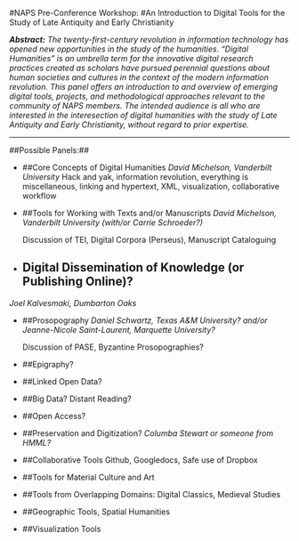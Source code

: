 #NAPS Pre-Conference Workshop:
#An Introduction to Digital Tools for the Study of Late Antiquity and Early Christianity

***Abstract:** The twenty-first-century revolution in information technology has opened new opportunities in the study of the humanities. “Digital Humanities” is an umbrella term for the innovative digital research practices created as scholars have pursued perennial questions about human societies and cultures in the context of the modern information revolution. This panel offers an introduction to and overview of emerging digital tools, projects, and methodological approaches relevant to the community of NAPS members. The intended audience is all who are interested in the interesection of digital humanities with the study of Late Antiquity and Early Christianity, without regard to prior expertise.*

---

##Possible Panels:##


* ##Core Concepts of Digital Humanities
*David Michelson, Vanderbilt University*
Hack and yak, information revolution, everything is miscellaneous, linking and hypertext, XML, visualization, collaborative workflow
* ##Tools for Working with Texts and/or Manuscripts
*David Michelson, Vanderbilt University (with/or Carrie Schroeder?)*

	Discussion of TEI, Digital Corpora (Perseus), Manuscript Cataloguing

* ## Digital Dissemination of Knowledge (or Publishing Online)?
*Joel Kalvesmaki, Dumbarton Oaks*	

* ##Prosopography
*Daniel Schwartz, Texas A&M University? and/or Jeanne-Nicole Saint-Laurent, Marquette University?*

	Discussion of PASE, Byzantine Prosopographies?

* ##Epigraphy?

* ##Linked Open Data?

* ##Big Data? Distant Reading?

* ##Open Access?

* ##Preservation and Digitization?
*Columba Stewart or someone from HMML?*

* ##Collaborative Tools
Github, Googledocs, Safe use of Dropbox

* ##Tools for Material Culture and Art

* ##Tools from Overlapping Domains: Digital Classics, Medieval Studies
* ##Geographic Tools, Spatial Humanities
* ##Visualization Tools











